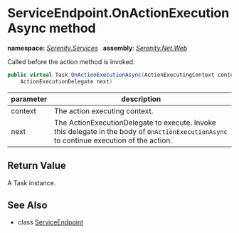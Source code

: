 # ServiceEndpoint.OnActionExecutionAsync method
**namespace:** *[Serenity.Services](../../README.md#serenity.services-namespace)*   **assembly**: *[Serenity.Net.Web](../../README.md)*

Called before the action method is invoked.

```csharp
public virtual Task OnActionExecutionAsync(ActionExecutingContext context, 
    ActionExecutionDelegate next)
```

| parameter | description |
| --- | --- |
| context | The action executing context. |
| next | The ActionExecutionDelegate to execute. Invoke this delegate in the body of `OnActionExecutionAsync` to continue execution of the action. |

## Return Value

A Task instance.

## See Also

* class [ServiceEndpoint](../ServiceEndpoint.md)